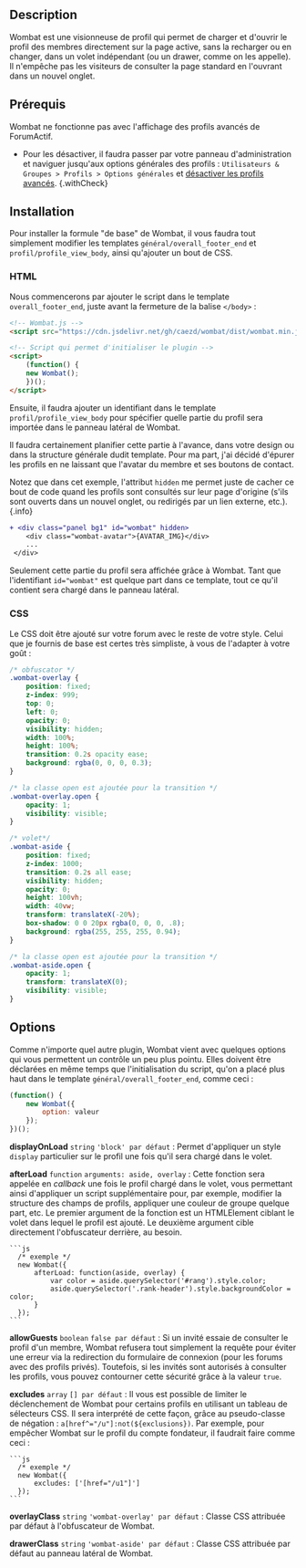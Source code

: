 ## Description

Wombat est une visionneuse de profil qui permet de charger et d'ouvrir le profil des membres directement sur la page active, sans la recharger ou en changer, dans un volet indépendant (ou un drawer, comme on les appelle). Il n'empêche pas les visiteurs de consulter la page standard en l'ouvrant dans un nouvel onglet.

## Prérequis

Wombat ne fonctionne pas avec l'affichage des profils avancés de ForumActif.

* Pour les désactiver, il faudra passer par votre panneau d'administration et naviguer jusqu'aux options générales des profils : `Utilisateurs & Groupes > Profils > Options générales` et [désactiver les profils avancés](https://i.imgur.com/uqvPrAf.png).
{.withCheck}

## Installation

Pour installer la formule "de base" de Wombat, il vous faudra tout simplement modifier les templates `général/overall_footer_end` et `profil/profile_view_body`, ainsi qu'ajouter un bout de CSS.

### HTML

Nous commencerons par ajouter le script dans le template `overall_footer_end`, juste avant la fermeture de la balise `</body>` :

```html
<!-- Wombat.js -->
<script src="https://cdn.jsdelivr.net/gh/caezd/wombat/dist/wombat.min.js"></script>

<!-- Script qui permet d'initialiser le plugin -->
<script>
    (function() {
	new Wombat();
    })();
</script>
```

Ensuite, il faudra ajouter un identifiant dans le template `profil/profile_view_body` pour spécifier quelle partie du profil sera importée dans le panneau latéral de Wombat. 

Il faudra certainement planifier cette partie à l'avance, dans votre design ou dans la structure générale dudit template. Pour ma part, j'ai décidé d'épurer les profils en ne laissant que l'avatar du membre et ses boutons de contact.

Notez que dans cet exemple, l'attribut `hidden` me permet juste de cacher ce bout de code quand les profils sont consultés sur leur page d'origine (s'ils sont ouverts dans un nouvel onglet, ou redirigés par un lien externe, etc.).
{.info}

```diff
+ <div class="panel bg1" id="wombat" hidden>
    <div class="wombat-avatar">{AVATAR_IMG}</div>
    ...
 </div>
```

Seulement cette partie du profil sera affichée grâce à Wombat. Tant que l'identifiant `id="wombat"` est quelque part dans ce template, tout ce qu'il contient sera chargé dans le panneau latéral.

### CSS

Le CSS doit être ajouté sur votre forum avec le reste de votre style. Celui que je fournis de base est certes très simpliste, à vous de l'adapter à votre goût :

```css
/* obfuscator */
.wombat-overlay {
    position: fixed;
    z-index: 999;
    top: 0;
    left: 0;
    opacity: 0;
    visibility: hidden;
    width: 100%;
    height: 100%;
    transition: 0.2s opacity ease;
    background: rgba(0, 0, 0, 0.3);
}

/* la classe open est ajoutée pour la transition */
.wombat-overlay.open {
    opacity: 1;
    visibility: visible;
}

/* volet*/
.wombat-aside {
    position: fixed;
    z-index: 1000;
    transition: 0.2s all ease;
    visibility: hidden;
    opacity: 0;
    height: 100vh;
    width: 40vw;
    transform: translateX(-20%);
    box-shadow: 0 0 20px rgba(0, 0, 0, .8);
    background: rgba(255, 255, 255, 0.94);
}

/* la classe open est ajoutée pour la transition */
.wombat-aside.open {
    opacity: 1;
    transform: translateX(0);
    visibility: visible;
}
```

## Options

Comme n'importe quel autre plugin, Wombat vient avec quelques options qui vous permettent un contrôle un peu plus pointu. Elles doivent être déclarées en même temps que l'initialisation du script, qu'on a placé plus haut dans le template `général/overall_footer_end`, comme ceci :

```js
(function() {
	new Wombat({
        option: valeur
	});
})();
```

**displayOnLoad** `string`  `'block' par défaut`
: Permet d'appliquer un style `display` particulier sur le profil une fois qu'il sera chargé dans le volet.

**afterLoad** `function` `arguments: aside, overlay`
: Cette fonction sera appelée en *callback* une fois le profil chargé dans le volet, vous permettant ainsi d'appliquer un script supplémentaire pour, par exemple, modifier la structure des champs de profils, appliquer une couleur de groupe quelque part, etc. Le premier argument de la fonction est un HTMLElement ciblant le volet dans lequel le profil est ajouté. Le deuxième argument cible directement l'obfuscateur derrière, au besoin.

    ```js
      /* exemple */
      new Wombat({
          afterLoad: function(aside, overlay) {
              var color = aside.querySelector('#rang').style.color;
              aside.querySelector('.rank-header').style.backgroundColor = color;
          }
      });
    ```

**allowGuests** `boolean` `false par défaut`
: Si un invité essaie de consulter le profil d'un membre, Wombat refusera tout simplement la requête pour éviter une erreur via la redirection du formulaire de connexion (pour les forums avec des profils privés). Toutefois, si les invités sont autorisés à consulter les profils, vous pouvez contourner cette sécurité grâce à la valeur `true`.

**excludes** `array` `[] par défaut`
: Il vous est possible de limiter le déclenchement de Wombat pour certains profils en utilisant un tableau de sélecteurs CSS. Il sera interprété de cette façon, grâce au pseudo-classe de négation : `a[href^="/u"]:not(${exclusions})`. Par exemple, pour empêcher Wombat sur le profil du compte fondateur, il faudrait faire comme ceci :

    ```js
      /* exemple */
      new Wombat({
          excludes: ['[href="/u1"]']
      });
    ```

**overlayClass** `string` `'wombat-overlay' par défaut`
: Classe CSS attribuée par défaut à l'obfuscateur de Wombat.

**drawerClass** `string` `'wombat-aside' par défaut`
: Classe CSS attribuée par défaut au panneau latéral de Wombat.
